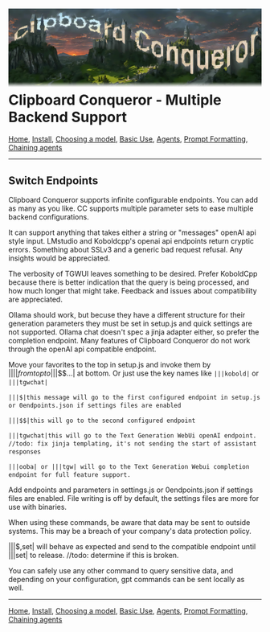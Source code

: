 ![Clipboard Conqueror Graphic logo. The letters are clouds and buildings on a lush estate.](CCfinal.jpg)
Clipboard Conqueror - Multiple Backend Support
=============================
[Home](readme.md), [Install](install.md), [Choosing a model](choosingAModel.md), [Basic Use](useClipboardConqueror.md), [Agents](agents.md), [Prompt Formatting](promptFormatting.md), [Chaining agents](agentChaining.md)

---
  Switch Endpoints
  ---
  Clipboard Conqueror supports infinite configurable endpoints. You can add as many as you like. 
  CC supports multiple parameter sets to ease multiple backend configurations.

  It can support anything that takes either a string or "messages" openAI api style input. LMstudio and Koboldcpp's openai api endpoints return cryptic errors. Something about SSLv3 and a generic bad request refusal. Any insights would be appreciated.

  The verbosity of TGWUI leaves something to be desired. Prefer KoboldCpp because there is better indication that the query is being processed, and how much longer that might take. Feedback and issues about compatibility are appreciated.
  
  Ollama should work, but becuse they have a different structure for their generation parameters they must be set in setup.js and quick settings are not supported. Ollama chat doesn't spec a jinja adapter either, so prefer the completion endpoint.  Many features of Clipboard Conqueror do not work through the openAI api compatible endpoint. 

  Move your favorites to the top in setup.js and invoke them by |||$| from top to |||$$$...| at bottom. Or just use the key names like `|||kobold|` or `|||tgwchat|`  

  ```
  |||$|this message will go to the first configured endpoint in setup.js or 0endpoints.json if settings files are enabled
  ```

  ```
  |||$$|this will go to the second configured endpoint
  ```
  ```
  |||tgwchat|this will go to the Text Generation WebUi openAI endpoint. //todo: fix jinja templating, it's not sending the start of assistant responses
  ```
```
|||ooba| or |||tgw| will go to the Text Generation Webui completion endpoint for full feature support. 
```

  Add endpoints and parameters in settings.js or 0endpoints.json if settings files are enabled. File writing is off by default, the settings files are more for use with binaries.

  When using these commands, be aware that data may be sent to outside systems. This may be a breach of your company's data protection policy.

  |||$,set| will behave as expected and send to the compatible endpoint until |||set| to release. //todo: determine if this is broken.


  You can safely use any other command to query sensitive data, and depending on your configuration, gpt commands can be sent locally as well. 

  ---
  [Home](readme.md), [Install](install.md), [Choosing a model](choosingAModel.md), [Basic Use](useClipboardConqueror.md), [Agents](agents.md), [Prompt Formatting](promptFormatting.md), [Chaining agents](agentChaining.md)
